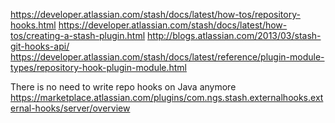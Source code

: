 
<!--
-->

https://developer.atlassian.com/stash/docs/latest/how-tos/repository-hooks.html
https://developer.atlassian.com/stash/docs/latest/how-tos/creating-a-stash-plugin.html
http://blogs.atlassian.com/2013/03/stash-git-hooks-api/
https://developer.atlassian.com/stash/docs/latest/reference/plugin-module-types/repository-hook-plugin-module.html

There is no need to write repo hooks on Java anymore
https://marketplace.atlassian.com/plugins/com.ngs.stash.externalhooks.external-hooks/server/overview

<!-- vim: set autoindent expandtab sw=4 syntax=markdown: -->

